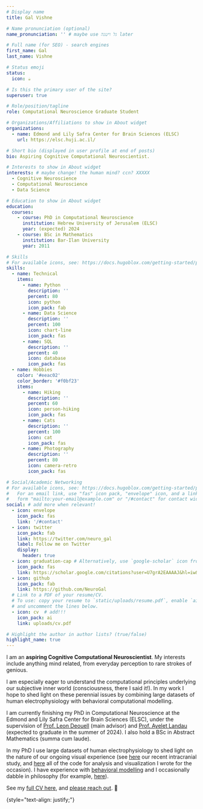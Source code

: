 ```yaml
---
# Display name
title: Gal Vishne

# Name pronunciation (optional)
name_pronunciation: '' # maybe use גל וישנה later

# Full name (for SEO) - search engines
first_name: Gal
last_name: Vishne

# Status emoji
status:
  icon: ☕️

# Is this the primary user of the site?
superuser: true

# Role/position/tagline
role: Computational Neuroscience Graduate Student

# Organizations/Affiliations to show in About widget
organizations:
  - name: Edmond and Lily Safra Center for Brain Sciences (ELSC)
    url: https://elsc.huji.ac.il/

# Short bio (displayed in user profile at end of posts)
bio: Aspiring Cognitive Computational Neuroscientist.

# Interests to show in About widget
interests: # maybe change! the human mind? ccn? XXXXX
  - Cognitive Neuroscience
  - Computational Neuroscience
  - Data Science

# Education to show in About widget
education:
  courses:
    - course: PhD in Computational Neuroscience
      institution: Hebrew University of Jerusalem (ELSC)
      year: (expected) 2024
    - course: BSc in Mathematics
      institution: Bar-Ilan University
      year: 2011

# Skills
# For available icons, see: https://docs.hugoblox.com/getting-started/page-builder/#icons
skills:
  - name: Technical
    items:
      - name: Python
        description: ''
        percent: 80
        icon: python
        icon_pack: fab
      - name: Data Science
        description: ''
        percent: 100
        icon: chart-line
        icon_pack: fas
      - name: SQL
        description: ''
        percent: 40
        icon: database
        icon_pack: fas
  - name: Hobbies
    color: '#eeac02'
    color_border: '#f0bf23'
    items:
      - name: Hiking
        description: ''
        percent: 60
        icon: person-hiking
        icon_pack: fas
      - name: Cats
        description: ''
        percent: 100
        icon: cat
        icon_pack: fas
      - name: Photography
        description: ''
        percent: 80
        icon: camera-retro
        icon_pack: fas

# Social/Academic Networking
# For available icons, see: https://docs.hugoblox.com/getting-started/page-builder/#icons
#   For an email link, use "fas" icon pack, "envelope" icon, and a link in the
#   form "mailto:your-email@example.com" or "/#contact" for contact widget.
social: # add more when relevant!
  - icon: envelope
    icon_pack: fas
    link: '/#contact'
  - icon: twitter
    icon_pack: fab
    link: https://twitter.com/neuro_gal
    label: Follow me on Twitter
    display:
      header: true
  - icon: graduation-cap # Alternatively, use `google-scholar` icon from `ai` icon pack
    icon_pack: fas
    link: https://scholar.google.com/citations?user=U7grA2EAAAAJ&hl=iw&oi=ao
  - icon: github
    icon_pack: fab
    link: https://github.com/NeuroGal 
  # Link to a PDF of your resume/CV.
  # To use: copy your resume to `static/uploads/resume.pdf`, enable `ai` icons in `params.yaml`,
  # and uncomment the lines below.
  - icon: cv  # add!!!
    icon_pack: ai
    link: uploads/cv.pdf

# Highlight the author in author lists? (true/false)
highlight_name: true
---
```


I am  an **aspiring Cognitive Computational Neuroscientist**. My interests include anything mind related, from everyday perception to rare strokes of genious.

I am especially eager to understand the computational principles underlying our subjective inner world (consciousness, there I said it!). In my work I hope to shed light on these perennial issues by combining large datasets of human electrophysiology with behavioral computational modelling.

I am currently finishing my PhD in Computational Neuroscience at the Edmond and Lily Safra Center for Brain Sciences (ELSC), under the supervision of [Prof. Leon Deouell](https://www.hcnl.org/) (main advisor) and [Prof. Ayelet Landau](https://www.landaulab.com/) (expected to graduate in the summer of 2024). I also hold a BSc in Abstract Mathematics (summa cum laude).

In my PhD I use large datasets of human electrophysiology to shed light on the nature of our ongoing visual experience (see [here](https://doi.org/10.1016/j.celrep.2023.112752) our recent intracranial study, and [here](https://github.com/NeuroGal/PersistentViewing_paper) all of the code for analysis and visualization I wrote for the occasion). I have experience with [behavioral modelling](https://doi.org/10.1038/s41467-021-25740-y) and I occasionally dabble in philosophy (for example, [here](https://link.springer.com/book/10.1007/978-3-030-99425-9)).

See my [full CV here](static/uploads/cv.pdf), and [please reach out](#contact). 👋

{style="text-align: justify;"}

